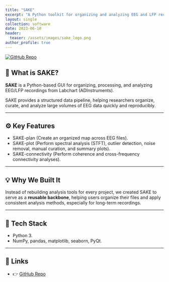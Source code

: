 ```yaml
---
title: "SAKE"
excerpt: "A Python toolkit for organizing and analyzing EEG and LFP recordings."
layout: single
collection: software
date: 2023-06-10
header:
  teaser: /assets/images/sake_logo.png
author_profile: true
---
```


[![GitHub Repo](https://img.shields.io/badge/GitHub-SAKEverse%2Fsake-blue?logo=github)](https://github.com/SAKEverse/sake)

## 🧠 What is SAKE?

**SAKE** is a Python-based GUI for organizing, processing, and analyzing EEG/LFP recordings from Labchart (ADInstruments).

SAKE provides a structured data pipeline, helping researchers organize, curate, and analyze large volumes of EEG data quickly and reproducibly.

---

## ⚙️ Key Features

- SAKE-plan (Create an organized map across EEG files).
- SAKE-plot (Perform spectral analysis (STFT), outlier detection, noise removal, manual curation, and summary plots).
- SAKE-connectivity (Perform coherence and cross-frequency connectivity analyses).

---

## 💡 Why We Built It
Instead of rebuilding analysis tools for every project, we created SAKE to serve as a **reusable backbone**, helping users organize their files and apply consistent analysis methods, especially for long-term recordings.

---

## 🔧 Tech Stack

- Python 3.
- NumPy, pandas, matplotlib, seaborn, PyQt.

---

## 📎 Links

- 👉 [GitHub Repo](https://github.com/SAKEverse/sake)
